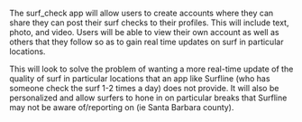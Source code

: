 The surf_check app will allow users to create accounts where they can share they can post their surf checks to their profiles. This will include text, photo, and video. Users will be able to view their own account as well as others that they follow so as to gain real time updates on surf in particular locations.

This will look to solve the problem of wanting a more real-time update of the quality of surf in particular locations that an app like Surfline (who has someone check the surf 1-2 times a day) does not provide. It will also be personalized and allow surfers to hone in on particular breaks that Surfline may not be aware of/reporting on (ie Santa Barbara county).
